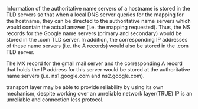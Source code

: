 Information of the authoritative name servers of a hostname is stored in the TLD servers so that when a local DNS server queries for the mapping for the hostname, they can be directed to the authoritative name servers which would contain the actual answer (i.e. the mapping requested). Thus, the NS records for the Google name servers (primary and secondary) would be stored in the .com TLD server. In addition, the corresponding IP addresses of these name servers (i.e. the A records) would also be stored in the .com TLD server. 

The MX record for the gmail mail server and the corresponding A record that holds the IP address for this server would be stored at the authoritative name servers (i.e. ns1.google.com and ns2.google.com). 

transport layer may be able to provide reliability by using its own mechanism, despite working over an unreliable network layer(TRUE)
IP is an unreliable and connection less protocol.